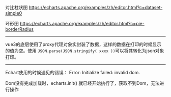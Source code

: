 对比柱状图 https://echarts.apache.org/examples/zh/editor.html?c=dataset-simple0

环形图 https://echarts.apache.org/examples/zh/editor.html?c=pie-borderRadius

---

vue3的底层使用了proxy代理对象实封装了数据，这样的数据在打印的时候显示的值为空。使用 `JSON.parse(JSON.stringify( xxxx ))`可以将其转化为json对象打印。

---

Echart使用的时候遇见的错误： Error: Initialize failed: invalid dom.

Dom没有完成加载时，echarts.init() 就已经开始执行了，获取不到Dom，无法进行操作



